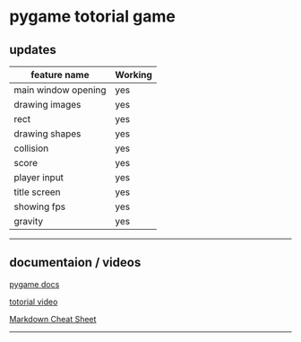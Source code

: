 # pygame totorial game

## updates

| feature name|     Working |
| ----------- | ----------- |
| main window opening | yes |
| drawing images      | yes |
| rect                | yes |
| drawing shapes      | yes |
| collision           | yes |
| score               | yes |
| player input        | yes | 
| title screen        | yes |
| showing fps         | yes |
| gravity             | yes |

___

## documentaion / videos

[pygame docs](https://www.pygame.org/docs/)

[totorial video](https://www.youtube.com/watch?v=AY9MnQ4x3zk)

[Markdown Cheat Sheet](https://www.markdownguide.org/cheat-sheet/)
___

